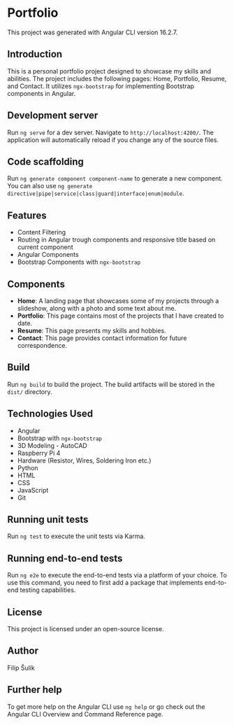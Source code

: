 # Portfolio

This project was generated with Angular CLI version 16.2.7.

## Introduction
This is a personal portfolio project designed to showcase my skills and abilities. The project includes the following pages: Home, Portfolio, Resume, and Contact. It utilizes `ngx-bootstrap` for implementing Bootstrap components in Angular.

## Development server
Run `ng serve` for a dev server. Navigate to `http://localhost:4200/`. The application will automatically reload if you change any of the source files.

## Code scaffolding
Run `ng generate component component-name` to generate a new component. You can also use `ng generate directive|pipe|service|class|guard|interface|enum|module`.

## Features
- Content Filtering
- Routing in Angular trough components and responsive title based on current component
- Angular Components
- Bootstrap Components with `ngx-bootstrap`

## Components
- **Home**: A landing page that showcases some of my projects through a slideshow, along with a photo and some text about me.
- **Portfolio**: This page contains most of the projects that I have created to date.
- **Resume**: This page presents my skills and hobbies.
- **Contact**: This page provides contact information for future correspondence.

## Build
Run `ng build` to build the project. The build artifacts will be stored in the `dist/` directory.

## Technologies Used
- Angular
- Bootstrap with `ngx-bootstrap`
- 3D Modeling - AutoCAD
- Raspberry Pi 4
- Hardware (Resistor, Wires, Soldering Iron etc.)
- Python
- HTML
- CSS
- JavaScript
- Git

## Running unit tests
Run `ng test` to execute the unit tests via Karma.

## Running end-to-end tests
Run `ng e2e` to execute the end-to-end tests via a platform of your choice. To use this command, you need to first add a package that implements end-to-end testing capabilities.

## License
This project is licensed under an open-source license.

## Author
Filip Šulík

## Further help
To get more help on the Angular CLI use `ng help` or go check out the Angular CLI Overview and Command Reference page.
